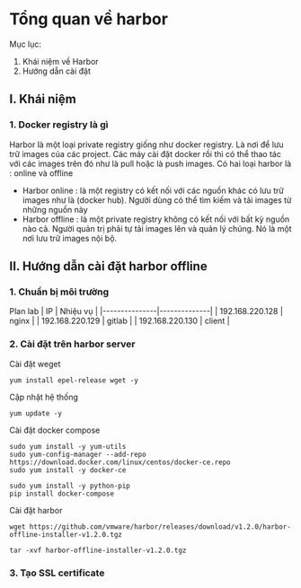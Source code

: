 # Tổng quan về harbor 
Mục lục: 
1. Khái niệm về Harbor
2. Hướng dẫn cài đặt

## I. Khái niệm 
### 1. Docker registry là gì
Harbor là một loại private registry giống như docker registry. Là nơi để lưu trữ images của các project. Các máy cài đặt docker rồi thì có thể thao tác với các images trên đó như là pull hoặc là push images.
Có hai loại harbor là : online và offline
- Harbor online : là một registry có kết nối với các nguồn khác có lưu trữ images như là (docker hub). Người dùng có thể tìm kiếm và tải images từ những nguồn này
- Harbor offline : là một private registry không có kết nối với bất kỳ nguồn nào cả. Người quản trị phải tự tải images lên và quản lý chúng. Nó là một nơi lưu trữ images nội bộ.

## II. Hướng dẫn cài đặt harbor offline
### 1. Chuẩn bị môi trường 
Plan lab
| IP | Nhiệu vụ |
|---------------|--------------|
| 192.168.220.128 | nginx |
| 192.168.220.129 | gitlab |
| 192.168.220.130 | client |

### 2. Cài đặt trên harbor server 
Cài đặt weget
```
yum install epel-release wget -y
```
Cập nhật hệ thống 
```
yum update -y
```
Cài đặt docker compose
```
sudo yum install -y yum-utils
sudo yum-config-manager --add-repo https://download.docker.com/linux/centos/docker-ce.repo
sudo yum install -y docker-ce

sudo yum install -y python-pip
pip install docker-compose

```
Cài đặt harbor 
```
wget https://github.com/vmware/harbor/releases/download/v1.2.0/harbor-offline-installer-v1.2.0.tgz

tar -xvf harbor-offline-installer-v1.2.0.tgz
```

### 3. Tạo SSL certificate 